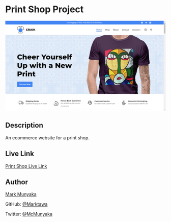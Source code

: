# Print Shop Project

![Cover](wp-content/uploads/2023/12/opengraph-printshop-tiny.png)

## Description

An ecommerce website for a print shop.

## Live Link

[Print Shop Live Link]()

## Author

[Mark Munyaka](https://markmunyaka.com)

GitHub: [@Marktawa](https://github.com/Marktawa)

Twitter: [@McMunyaka](https://twitter.com/McMunyaka)
